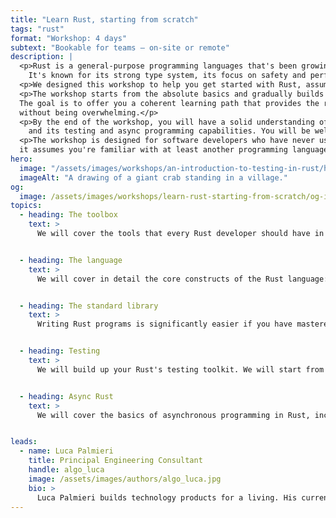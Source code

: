 ```yaml
---
title: "Learn Rust, starting from scratch"
tags: "rust"
format: "Workshop: 4 days"
subtext: "Bookable for teams – on-site or remote"
description: |
  <p>Rust is a general-purpose programming languages that's been growing in popularity over the past few years.
    It's known for its strong type system, its focus on safety and performance, and its modern tooling.</p>
  <p>We designed this workshop to help you get started with Rust, assuming no prior knowledge of the language.</p>
  <p>The workshop starts from the absolute basics and gradually builds up to more advanced topics, interleaving theory with practice.</p>
  The goal is to offer you a coherent learning path that provides the right level of challenge at every step, 
  without being overwhelming.</p>
  <p>By the end of the workshop, you will have a solid understanding of the Rust language, its standard library,
    and its testing and async programming capabilities. You will be well equipped to start your Rust journey!</p>
  <p>The workshop is designed for software developers who have never used Rust before, but 
  it assumes you're familiar with at least another programming language.</p>
hero:
  image: "/assets/images/workshops/an-introduction-to-testing-in-rust/header-background.jpg"
  imageAlt: "A drawing of a giant crab standing in a village."
og:
  image: /assets/images/workshops/learn-rust-starting-from-scratch/og-image.jpg
topics:
  - heading: The toolbox
    text: >
      We will cover the tools that every Rust developer should have in their toolbox: <code>rustup</code> (toolchain management), <code>cargo</code> (build system and package manager),  <code>clippy</code> (linter), <code>rustfmt</code> (formatter), and <code>rustdoc</code> (documentation generator).


  - heading: The language
    text: >
      We will cover in detail the core constructs of the Rust language: syntax, control flow, pattern matching, type system (traits), ownership and borrowing, polymorphism (generics and trait objects), closures and `Fn*` traits, and panics.


  - heading: The standard library
    text: >
      Writing Rust programs is significantly easier if you have mastered the standard library. We will cover the most important parts of the standard library, including: primitive types, strings and string slices, collections and iterators, conversion traits, smart pointers (<code>Box</code>, <code>Arc</code>, <code>Rc</code>), nullability handling (<code>Option</code>), error handling (<code>Result</code>), and concurrency primitives (threads, channels, locks).


  - heading: Testing
    text: >
      We will build up your Rust's testing toolkit. We will start from scratch, with your first unit test. By the end, you will have a comprehensive understanding of the available  test types, the best practices in terms of test organization as well as their runtime implications. You will be well equipped for the testing challenges ahead of you!


  - heading: Async Rust
    text: >
      We will cover the basics of asynchronous programming in Rust, including:  the <code>Future</code> trait, <code>async</code> functions, the <code>.await</code> operator, spawning tasks, an overview of <code>tokio</code> (the most popular async runtime in Rust), as well as common pitfalls.


leads:
  - name: Luca Palmieri
    title: Principal Engineering Consultant
    handle: algo_luca
    image: /assets/images/authors/algo_luca.jpg
    bio: >
      Luca Palmieri builds technology products for a living. His current focus is on backend development,  software architecture and the Rust programming language. He is the author of "Zero to Production in Rust".
---
```


<!--break-->
